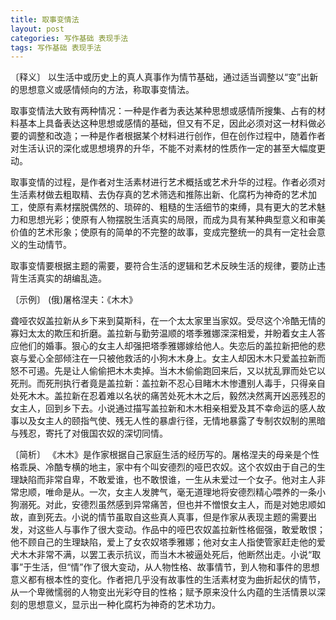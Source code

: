```yaml
---
title: 取事变情法
layout: post
categories: 写作基础 表现手法
tags: 写作基础 表现手法
---
```


〔释义〕 以生活中或历史上的真人真事作为情节基础，通过适当调整以“变”出新的思想意义或感情倾向的方法，称取事变情法。

取事变情法大致有两种情况：一种是作者为表达某种思想或感情所搜集、占有的材料基本上具备表达这种思想或感情的基础，但又有不足，因此必须对这一材料做必要的调整和改造；一种是作者根据某个材料进行创作，但在创作过程中，随着作者对生活认识的深化或思想境界的升华，不能不对素材的性质作一定的甚至大幅度更动。

取事变情的过程，是作者对生活素材进行艺术概括或艺术升华的过程。作者必须对生活素材做去粗取精、去伪存真的艺术筛选和推陈出新、化腐朽为神奇的艺术加工，使原有素材摆脱偶然的、琐碎的、粗糙的生活细节的束缚，具有更大的艺术魅力和思想光彩；使原有人物摆脱生活真实的局限，而成为具有某种典型意义和审美价值的艺术形象；使原有的简单的不完整的故事，变成完整统一的具有一定社会意义的生动情节。

取事变情要根据主题的需要，要符合生活的逻辑和艺术反映生活的规律，要防止违背生活真实的胡编乱造。

〔示例〕 (俄)屠格涅夫：《木木》

聋哑农奴盖拉新从乡下来到莫斯科，在一个太太家里当家奴。受尽这个冷酷无情的寡妇太太的欺压和折磨。盖拉新与勤劳温顺的塔季雅娜深深相爱，并盼着女主人答应他们的婚事。狠心的女主人却强把塔季雅娜嫁给他人。失恋后的盖拉新把他的悲哀与爱心全部倾注在一只被他救活的小狗木木身上。女主人却因木木只爱盖拉新而怒不可遏。先是让人偷偷把木木卖掉。当木木偷偷跑回来后，又以扰乱罪而处它以死刑。而死刑执行者竟是盖拉新：盖拉新不忍心目睹木木惨遭别人毒手，只得亲自处死木木。盖拉新在忍着难以名状的痛苦处死木木之后，毅然决然离开凶恶残忍的女主人，回到乡下去。小说通过描写盖拉新和木木相亲相爱及其不幸命运的感人故事以及女主人的颐指气使、残无人性的暴虐行径，无情地暴露了专制农奴制的黑暗与残忍，寄托了对俄国农奴的深切同情。

〔简析〕 《木木》是作家根据自己家庭生活的经历写的。屠格涅夫的母亲是个性格乖戾、冷酷专横的地主，家中有个叫安德烈的哑巴农奴。这个农奴由于自己的生理缺陷而非常自卑，不敢爱谁，也不敢恨谁，一生从未爱过一个女子。他对主人非常忠顺，唯命是从。一次，女主人发脾气，毫无道理地将安德烈精心喂养的一条小狗溺死。对此，安德烈虽然感到异常痛苦，但也并不憎恨女主人，而是对她忠顺如故，直到死去。小说的情节虽取自这些真人真事，但是作家从表现主题的需要出发，对这些人与事作了很大变动。作品中的哑巴农奴盖拉新性格倔强，敢爱敢恨；他不顾自己的生理缺陷，爱上了女农奴塔季雅娜；他对女主人指使管家赶走他的爱犬木木非常不满，以罢工表示抗议，而当木木被逼处死后，他断然出走。小说“取事”于生活，但“情”作了很大变动，从人物性格、故事情节，到人物和事件的思想意义都有根本性的变化。作者把几乎没有故事性的生活素材变为曲折起伏的情节，从一个卑微懦弱的人物变出光彩夺目的性格；赋予原来没什么内蕴的生活情景以深刻的思想意义，显示出一种化腐朽为神奇的艺术功力。 